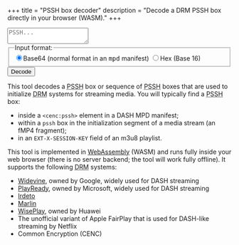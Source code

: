 +++
title = "PSSH box decoder"
description = "Decode a DRM PSSH box directly in your browser (WASM)."
+++


<form>
  <textarea id="pssh" class="form-input" name="pssh"
    data-tooltip="The PSSH box (DRM initialization data)"
    pattern="[0-9ABCDEFabcdef+=]+"
    placeholder="PSSH..."></textarea>
  <fieldset>
    <legend>Input format:</legend>
      <label><input type="radio" name="fmt" id="fmt_base64" checked />Base64 (normal format in an <tt>mpd</tt> manifest)</label>
      <label><input type="radio" name="fmt" id="fmt_hex" />Hex (Base 16)</label>
  </fieldset>
  <button id="go" data-tooltip="Decode PSSH">Decode</button>
</form>

<article id="output" class="output"></article>

<p>This tool decodes a <abbr title="Protection System Specific Header">PSSH</abbr> box or sequence
of <abbr title="Protection System Specific Header">PSSH</abbr> boxes that are used to initialize
<abbr title="Digital Rights Management">DRM</abbr> systems for streaming media. You will typically
find a <abbr title="Protection System Specific Header">PSSH</abbr> box:

- inside a `<cenc:pssh>` element in a DASH MPD manifest;
- within a `pssh` box in the initialization segment of a media stream (an fMP4 fragment);
- in an `EXT-X-SESSION-KEY` field of an m3u8 playlist.


This tool is implemented in [WebAssembly](https://webassembly.org/) (WASM) and runs fully inside
your web browser (there is no server backend; the tool will work fully offline). It supports the
following <abbr title="Digital Rights Management">DRM</abbr> systems:

- <a href="https://www.widevine.com/solutions/widevine-drm">Widevine</a>, owned by Google, widely used for DASH streaming
- <a href="https://www.microsoft.com/playready/overview/">PlayReady</a>, owned by Microsoft, widely used for DASH streaming
- <a href="https://irdeto.com/video-entertainment/multi-drm/">Irdeto</a>
- <a href="https://www.marlin-community.com/">Marlin</a>
- <a href="https://developer.huawei.com/consumer/en/hms/huawei-wiseplay/">WisePlay</a>, owned by Huawei
- The unofficial variant of Apple FairPlay that is used for DASH-like streaming by Netflix
- Common Encryption (CENC)


<script type="module" src="../js/decode.js"></script>

